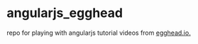 angularjs_egghead
=================

repo for playing with angularjs tutorial videos from <a href="http://egghead.io"> egghead.io.

